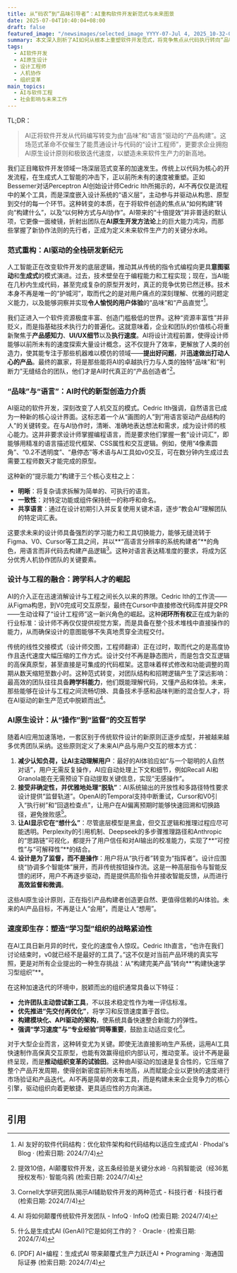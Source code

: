 ```yaml
---
title: 从“码农”到“品味引导者”：AI重构软件开发新范式与未来图景
date: 2025-07-04T10:40:04+08:00
draft: false
featured_image: "/newsimages/selected_image_YYYY-07-Jul 4, 2025_10-32-09-370.jpg"
summary: 本文深入剖析了AI如何从根本上重塑软件开发范式，将竞争焦点从代码执行转向“品味”与“语言”驱动的产品构建。文章阐述了“设计工程师”这一新兴角色的崛起、AI原生设计原则的核心变革，并强调在极速变化的AI时代，企业必须转型为“快速学习型组织”，才能在人机协作的新纪元中赢得先机，实现生产力与创新密度的新跃迁。
tags: 
  - AI软件开发
  - AI原生设计
  - 设计工程师
  - 人机协作
  - 组织变革
main_topics: 
  - AI与软件工程
  - 社会影响与未来工作
---
```


TL;DR：
> AI正将软件开发从代码编写转变为由“品味”和“语言”驱动的“产品构建”。这场范式革命不仅催生了能贯通设计与代码的“设计工程师”，更要求企业拥抱AI原生设计原则和极致迭代速度，以塑造未来软件生产力的新高地。

我们正目睹软件开发领域一场深层范式变革的加速发生。传统上以代码为核心的开发流程，在生成式人工智能的冲击下，正以前所未有的速度被重塑。正如Bessemer对话Perceptron AI创始设计师Cedric Ith所揭示的，AI不再仅仅是流程中的某个工具，而是深度嵌入设计系统的“语义层”，主动参与并驱动从构思、原型到交付的每一个环节。这种转变的本质，在于将软件创造的焦点从“如何构建”转向“构建什么”，以及“以何种方式与AI协作”。AI带来的“十倍提效”并非普适的默认项，它更像一面棱镜，折射出团队在**AI原生开发方法论**上的巨大能力鸿沟，而那些掌握了新协作法则的先行者，正成为定义未来软件生产力的关键分水岭。

### 范式重构：AI驱动的全栈研发新纪元

人工智能正在改变软件开发的底层逻辑，推动其从传统的指令式编程向更具**意图驱动**和**生成式**的模式演进。过去，技术壁垒在于编程能力和工程实现；现在，当AI能在几秒内生成代码，甚至完成复杂的原型开发时，真正的竞争优势已然迁移。技术本身不再是唯一的“护城河”，取而代之的是对用户痛点的深刻理解、优雅的问题定义能力，以及能够洞察并实现**令人愉悦的用户体验**的“品味”和“产品直觉”[^1]。

我们正进入一个软件资源极度丰富、创造门槛极低的世界。这种“资源丰富性”并非贬义，而是指基础技术执行力的普遍化。这就意味着，企业和团队的价值核心将重新聚焦于**产品感知力**、**UI/UX细节**以及**执行速度**。AI将设计流程前置，使得设计师能够以前所未有的速度探索大量设计概念，这不仅提升了效率，更解放了人类的创造力，使其能专注于那些机器难以模仿的领域——**提出好问题**，并**迅速做出打动人心的产品**。最终的赢家，将是那些能将AI的卓越执行力与人类的独特“品味”和“判断力”无缝结合的团队，他们才是AI时代真正的“产品创造者”[^2]。

### “品味”与“语言”：AI时代的新型创造力介质

AI驱动的软件开发，深刻改变了人机交互的模式。Cedric Ith强调，自然语言已成为一种新的核心设计界面。这标志着一个从“画图的人”到“用语言驱动产品结构的人”的关键转变。在与AI协作时，清晰、准确地表达想法和需求，成为设计师的核心能力。这并非要求设计师掌握编程语言，而是要求他们掌握一套“设计词汇”，即能够用精准的语言描述现代框架、CSS属性和交互逻辑。例如，使用“4像素圆角”、“0.2不透明度”、“悬停态”等术语与AI工具如v0交互，可在数分钟内生成过去需要工程师数天才能完成的原型。

这种新的“提示能力”构建于三个核心支柱之上：
*   **明晰**：将复杂请求拆解为简单的、可执行的语言。
*   **一致性**：对特定功能或组件保持统一的称呼和命名。
*   **共享语言**：通过在设计初期引入并反复使用关键术语，逐步“教会AI”理解团队的特定词汇表。

这要求未来的设计师具备强烈的学习能力和工具切换能力，能够无缝流转于Figma、V0、Cursor等工具之间，并以**“高语言分辨率的系统构建者”**的角色，用语言而非代码去构建产品逻辑[^3]。这种对语言表达精准度的要求，将成为区分优秀人机协作团队的关键要素。

### 设计与工程的融合：跨学科人才的崛起

AI的介入正在迅速消解设计与工程之间长久以来的界限。Cedric Ith的工作流——从Figma构思，到V0完成可交互原型，最终在Cursor中直接修改代码库并提交PR——生动诠释了“设计工程师”这一新兴角色的崛起。这种**闭环所有权**正在成为新的行业标准：设计师不再仅仅提供视觉方案，而是具备在整个技术堆栈中直接操作的能力，从而确保设计的意图能够不失真地贯穿全流程交付。

传统的线性交接模式（设计师交图，工程师翻译）正在过时，取而代之的是高度协作且迭代速度大幅压缩的工作方式。设计交付不再是静态图片，而是包含交互逻辑的高保真原型，甚至直接是可集成的代码框架。这意味着样式修改和功能调整的周期从数天缩短至数小时。这种范式转变，对团队结构和招聘逻辑产生了深远影响：最高效的团队往往具备**跨学科能力**，他们既能理解代码，又懂产品和体验。未来，那些能够在设计与工程之间流畅切换、具备技术手感和品味判断的混合型人才，将在AI驱动的新生产范式中脱颖而出[^4]。

### AI原生设计：从“操作”到“监督”的交互哲学

随着AI应用加速落地，一套区别于传统软件设计的新原则正逐步成型，并被越来越多优秀团队采纳。这些原则定义了未来AI产品与用户交互的根本方式：

1.  **减少认知负荷，让AI主动理解用户**：最好的AI体验应如“与一个聪明的人自然对话”，用户无需反复操作，AI应自动处理上下文和细节，例如Recall AI和Granola能在无需预设下自动提取关键信息，实现“无感操作”。
2.  **接受非确定性，并优雅地处理“脱轨”**：AI系统输出的开放性和多路径特性要求设计提供“监督轨道”。OpenAI的Temporal支持中断重试，Cursor和V0引入“执行树”和“回退检查点”，让用户在AI偏离预期时能够快速回溯和切换路径，避免挫败感[^5]。
3.  **让AI显示它在“想什么”**：尽管底层模型是黑盒，但交互逻辑和推理过程应尽可能透明。Perplexity的引用机制、Deepseek的多步骤推理路径和Anthropic的“思路链”可视化，都提升了用户信任和对AI输出的校准能力，实现了**“可控性”与“可解释性”**的结合。
4.  **设计是为了监督，而不是操作**：用户将从“执行者”转变为“指挥者”。设计应围绕“协调多个智能体”展开，而非传统按钮操作流。这是一种高层指令与智能反馈的闭环，用户不再逐步驱动，而是提供高阶指令并接收智能反馈，从而进行**高效监督和微调**。

这些AI原生设计原则，正在指引产品构建者创造更自然、更值得信赖的AI体验。未来的AI产品目标，不再是让人“会用”，而是让人“想用”。

### 速度即生存：塑造“学习型”组织的战略紧迫性

在AI工具日新月异的时代，变化的速度令人惊叹。Cedric Ith直言，“也许在我们讨论结束时，v0就已经不是最好的工具了。”这不仅是对当前产品环境的真实写照，更是对所有企业提出的一种生存挑战：从“构建完美产品”转向**“构建快速学习型组织”**。

在这种加速迭代的环境中，脱颖而出的组织通常具备以下特征：
*   **允许团队主动尝试新工具**，不以技术稳定性作为唯一评估标准。
*   **优先推进“先交付再优化”**，将学习和反馈速度置于首位。
*   **构建模块化、API驱动的架构**，使系统具备快速整合新能力的弹性。
*   **强调“学习速度”与“专业经验”同等重要**，鼓励主动适应变化[^6]。

对于大型企业而言，这种转变尤为关键。即使无法直接影响生产系统，运用AI工具快速制作高保真交互原型，也能有效赢得组织内部认可，推动变革。设计不再是最终呈现，而是**推动组织变革的试验田**。这种由AI驱动的加速是复合性的，它压缩了整个产品开发周期，使得创新密度前所未有地高，从而赋能企业以更快的速度进行市场验证和产品迭代。AI不再是简单的效率工具，而是构建未来企业竞争力的核心引擎，驱动组织向着更敏捷、更具适应性的方向演进。

---

## 引用

[^1]: AI 友好的软件代码结构：优化软件架构和代码结构以适应生成式AI · Phodal's Blog · (检索日期: 2024/7/4)
[^2]: 提效10倍，AI颠覆软件开发，这五条经验是关键分水岭 · 乌鸦智能说（经36氪授权发布）· 智能乌鸦 (检索日期: 2024/7/4)
[^3]: Cornell大学研究团队揭示AI辅助软件开发的两种范式 - 科技行者 · 科技行者 (检索日期: 2024/7/4)
[^4]: AI 将如何颠覆传统软件开发团队 - InfoQ · InfoQ (检索日期: 2024/7/4)
[^5]: 什么是生成式AI (GenAI)?它是如何工作的？ · Oracle · (检索日期: 2024/7/4)
[^6]: [PDF] AI+编程：生成式AI 带来颠覆式生产力跃迁AI + Programing · 海通国际证券 (检索日期: 2024/7/4)
